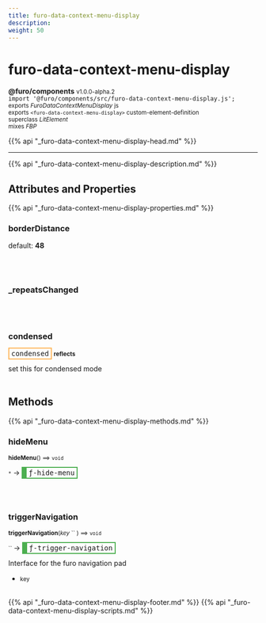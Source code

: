 ```yaml
---
title: furo-data-context-menu-display
description: 
weight: 50
---
```


# furo-data-context-menu-display
**@furo/components** <small>v1.0.0-alpha.2</small>
<br>`import '@furo/components/src/furo-data-context-menu-display.js';`<small>
<br>exports *FuroDataContextMenuDisplay* js
<br>exports `<furo-data-context-menu-display>` custom-element-definition
<br>superclass *LitElement*
<br> mixes *FBP*</small>

{{% api "_furo-data-context-menu-display-head.md" %}}

****



{{% api "_furo-data-context-menu-display-description.md" %}}


## Attributes and Properties
{{% api "_furo-data-context-menu-display-properties.md" %}}






### **borderDistance**
default: **48**</small>


<br><br>

### **_repeatsChanged**
</small>


<br><br>

### **condensed**

<span  style="border-width:2px; border-style: solid;border-color:  rgb(255, 182, 91);font-family:monospace; padding:2px 4px;">condensed</span> <small>**reflects**</small>
</small>

set this for condensed mode
<br><br>

## Methods
{{% api "_furo-data-context-menu-display-methods.md" %}}



### **hideMenu**
<small>**hideMenu**() ⟹ `void`</small>

<small>`*`</small> →
<span  style="border-width:2px 2px 2px 10px; border-style: solid;border-color:  rgb(76, 175, 80);font-family:monospace; padding:2px 4px;">ƒ-hide-menu</span>



<br><br>

### **triggerNavigation**
<small>**triggerNavigation**(*key* `` ) ⟹ `void`</small>

<small>`` </small> →
<span  style="border-width:2px 2px 2px 10px; border-style: solid;border-color:  rgb(76, 175, 80);font-family:monospace; padding:2px 4px;">ƒ-trigger-navigation</span>

Interface for the furo navigation pad

- <small>key </small>
<br><br>







{{% api "_furo-data-context-menu-display-footer.md" %}}
{{% api "_furo-data-context-menu-display-scripts.md" %}}
